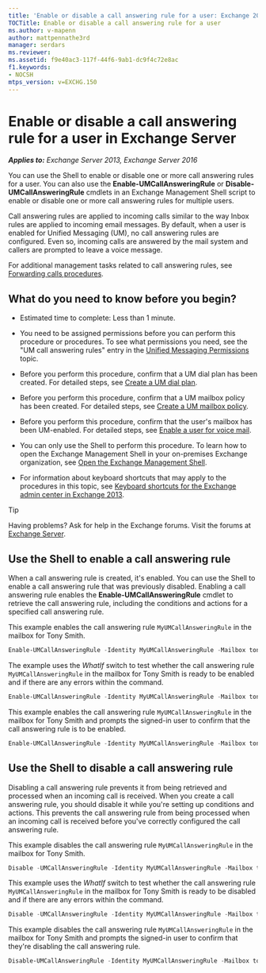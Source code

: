 ```yaml
---
title: 'Enable or disable a call answering rule for a user: Exchange 2013 Help'
TOCTitle: Enable or disable a call answering rule for a user
ms.author: v-mapenn
author: mattpennathe3rd
manager: serdars
ms.reviewer:
ms.assetid: f9e40ac3-117f-44f6-9ab1-dc9f4c72e8ac
f1.keywords:
- NOCSH
mtps_version: v=EXCHG.150
---
```


# Enable or disable a call answering rule for a user in Exchange Server

_**Applies to:** Exchange Server 2013, Exchange Server 2016_

You can use the Shell to enable or disable one or more call answering rules for a user. You can also use the **Enable-UMCallAnsweringRule** or **Disable-UMCallAnsweringRule** cmdlets in an Exchange Management Shell script to enable or disable one or more call answering rules for multiple users.

Call answering rules are applied to incoming calls similar to the way Inbox rules are applied to incoming email messages. By default, when a user is enabled for Unified Messaging (UM), no call answering rules are configured. Even so, incoming calls are answered by the mail system and callers are prompted to leave a voice message.

For additional management tasks related to call answering rules, see [Forwarding calls procedures](forwarding-calls-procedures-exchange-2013-help.md).

## What do you need to know before you begin?

- Estimated time to complete: Less than 1 minute.

- You need to be assigned permissions before you can perform this procedure or procedures. To see what permissions you need, see the "UM call answering rules" entry in the [Unified Messaging Permissions](https://technet.microsoft.com/library/d326c3bc-8f33-434a-bf02-a83cc26a5498.aspx) topic.

- Before you perform this procedure, confirm that a UM dial plan has been created. For detailed steps, see [Create a UM dial plan](create-um-dial-plan-exchange-2013-help.md).

- Before you perform this procedure, confirm that a UM mailbox policy has been created. For detailed steps, see [Create a UM mailbox policy](create-um-mailbox-policy-exchange-2013-help.md).

- Before you perform this procedure, confirm that the user's mailbox has been UM-enabled. For detailed steps, see [Enable a user for voice mail](enable-a-user-for-voice-mail-exchange-2013-help.md).

- You can only use the Shell to perform this procedure. To learn how to open the Exchange Management Shell in your on-premises Exchange organization, see [Open the Exchange Management Shell](https://docs.microsoft.com/powershell/exchange/exchange-server/open-the-exchange-management-shell).

- For information about keyboard shortcuts that may apply to the procedures in this topic, see [Keyboard shortcuts for the Exchange admin center in Exchange 2013](keyboard-shortcuts-in-the-exchange-admin-center-2013-help.md).

> [!TIP]
> Having problems? Ask for help in the Exchange forums. Visit the forums at [Exchange Server](https://go.microsoft.com/fwlink/p/?linkId=60612).

## Use the Shell to enable a call answering rule

When a call answering rule is created, it's enabled. You can use the Shell to enable a call answering rule that was previously disabled. Enabling a call answering rule enables the **Enable-UMCallAnsweringRule** cmdlet to retrieve the call answering rule, including the conditions and actions for a specified call answering rule.

This example enables the call answering rule `MyUMCallAnsweringRule` in the mailbox for Tony Smith.

```powershell
Enable-UMCallAnsweringRule -Identity MyUMCallAnsweringRule -Mailbox tonysmith
```

The example uses the _WhatIf_ switch to test whether the call answering rule `MyUMCallAnsweringRule` in the mailbox for Tony Smith is ready to be enabled and if there are any errors within the command.

```powershell
Enable-UMCallAnsweringRule -Identity MyUMCallAnsweringRule -Mailbox tonysmith -WhatIf
```

This example enables the call answering rule `MyUMCallAnsweringRule` in the mailbox for Tony Smith and prompts the signed-in user to confirm that the call answering rule is to be enabled.

```powershell
Enable-UMCallAnsweringRule -Identity MyUMCallAnsweringRule -Mailbox tonysmith -Confirm
```

## Use the Shell to disable a call answering rule

Disabling a call answering rule prevents it from being retrieved and processed when an incoming call is received. When you create a call answering rule, you should disable it while you're setting up conditions and actions. This prevents the call answering rule from being processed when an incoming call is received before you've correctly configured the call answering rule.

This example disables the call answering rule `MyUMCallAnsweringRule` in the mailbox for Tony Smith.

```powershell
Disable -UMCallAnsweringRule -Identity MyUMCallAnsweringRule -Mailbox tonysmith
```

This example uses the _WhatIf_ switch to test whether the call answering rule `MyUMCallAnsweringRule` in the mailbox for Tony Smith is ready to be disabled and if there are any errors within the command.

```powershell
Disable -UMCallAnsweringRule -Identity MyUMCallAnsweringRule -Mailbox tonysmith -WhatIf
```

This example disables the call answering rule `MyUMCallAnsweringRule` in the mailbox for Tony Smith and prompts the signed-in user to confirm that they're disabling the call answering rule.

```powershell
Disable-UMCallAnsweringRule -Identity MyUMCallAnsweringRule -Mailbox tonysmith -Confirm
```
